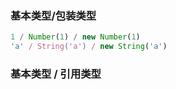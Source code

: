 ### 基本类型/包装类型

```js
1 / Number(1) / new Number(1)
'a' / String('a') / new String('a')
```

### 基本类型 / 引用类型
